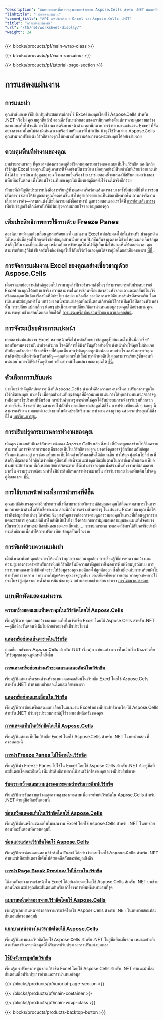 ```yaml
---
"description": "ค้นพบรายการที่ครอบคลุมของบทช่วยสอน Aspose.Cells สำหรับ .NET พัฒนาทักษะ Excel ของคุณด้วยคำแนะนำทีละขั้นตอนเกี่ยวกับคุณลักษณะสำคัญของเวิร์กชีต"
"linktitle": "การแสดงแผ่นงาน"
"second_title": "API การประมวลผล Excel ของ Aspose.Cells .NET"
"title": "การแสดงแผ่นงาน"
"url": "/th/net/worksheet-display/"
"weight": 24
---
```


{{< blocks/products/pf/main-wrap-class >}}

{{< blocks/products/pf/main-container >}}

{{< blocks/products/pf/tutorial-page-section >}}

# การแสดงแผ่นงาน

## การแนะนำ

คุณกำลังมองหาวิธีปรับปรุงประสบการณ์การใช้ Excel ของคุณโดยใช้ Aspose.Cells สำหรับ .NET หรือไม่ คุณมาถูกที่แล้ว! คอลเล็กชันบทช่วยสอนของเรามีทุกอย่างตั้งแต่การควบคุมความกว้างของแถบแท็บไปจนถึงการใช้งานการตรึงบานหน้าต่าง ลองนึกภาพการนำทางผ่านแผ่นงาน Excel ที่จัดอย่างสวยงามโดยไม่ต้องมีเส้นตารางหรือส่วนหัวแถวที่ไม่จำเป็น ฟังดูดีใช่ไหม ด้วย Aspose.Cells คุณสามารถปรับแต่งเวิร์กชีตของคุณให้เหมาะกับความต้องการเฉพาะของคุณได้อย่างง่ายดาย

## ควบคุมพื้นที่ทำงานของคุณ

บทช่วยสอนแรกๆ ที่คุณอาจต้องการลองดูคือวิธีควบคุมความกว้างของแถบแท็บในเวิร์กชีต ลองนึกถึงเวิร์กบุ๊ก Excel ของคุณเป็นตู้เอกสารที่จัดอย่างเป็นระเบียบ เมื่อทุกอย่างมีป้ายกำกับที่เรียบร้อยและเข้าถึงได้ง่าย การค้นหาข้อมูลของคุณก็จะกลายเป็นเรื่องง่าย บทช่วยสอนนี้จะแสดงวิธีปรับความกว้างของแท็บทีละขั้นตอน เพื่อให้แน่ใจว่าแท็บของคุณไม่เพียงแต่ดูดีแต่ยังใช้งานได้จริงอีกด้วย 

ทักษะที่สำคัญอีกประการหนึ่งคือการเรียนรู้ที่จะแสดงหรือซ่อนเส้นตาราง บางครั้งยิ่งน้อยก็ยิ่งดี การซ่อนเส้นตารางจะทำให้ข้อมูลของคุณโดดเด่นขึ้น ทำให้ดูสะอาดตาและเป็นมืออาชีพมากขึ้น ภาพการจัดงานเลี้ยงอาหารค่ำ—การตกแต่งโต๊ะไม่ควรบดบังมื้ออาหาร! ดูบทช่วยสอนของเราได้ที่ [การซ่อนเส้นตาราง](./display-hide-gridlines/) เพื่อรับข้อมูลเชิงลึกเกี่ยวกับวิธีปรับปรุงความน่าสนใจของข้อมูลของคุณ

## เพิ่มประสิทธิภาพการใช้งานด้วย Freeze Panes

ลองนึกภาพว่าคุณต้องเลื่อนดูหลายร้อยแถวในแผ่นงาน Excel แต่กลับมองไม่เห็นส่วนหัว น่าหงุดหงิดใช่ไหม นั่นคือจุดที่ฟีเจอร์ตรึงช่องข้อมูลเข้ามามีบทบาท ฟังก์ชันอันชาญฉลาดนี้ช่วยให้คุณมองเห็นข้อมูลสำคัญได้ในขณะที่คุณเลื่อนดู เหมือนกับการปักหมุดโน้ตไว้ที่ตู้เย็นเพื่อให้มองเห็นได้ตลอดเวลา คุณสามารถเรียนรู้วิธีนำฟีเจอร์ตรึงช่องข้อมูลไปใช้กับเวิร์กชีตของคุณได้จากคู่มือโดยละเอียดของเรา [ที่นี่](./implement-freeze-panes/).

## การจัดการแผ่นงาน Excel ของคุณอย่างเชี่ยวชาญด้วย Aspose.Cells

เมื่อเราแยกย่อยงานที่สำคัญออกไป เรามาพูดถึงฟีเจอร์ทรงพลังอื่นๆ ที่สามารถยกระดับประสบการณ์ Excel ของคุณได้อย่างแท้จริง ความสามารถในการซ่อนหรือแสดงส่วนหัวของแถวและคอลัมน์ในเวิร์กชีตของคุณเป็นอีกเครื่องมือที่มีประโยชน์อย่างเหลือเชื่อ ลองนึกภาพว่ามีอินเทอร์เฟซที่สะอาดขึ้น โดยเน้นเฉพาะข้อมูลเท่านั้น บทช่วยสอนนี้จะแนะนำคุณทีละขั้นตอนเกี่ยวกับวิธีการเปิดหรือปิดส่วนหัวเหล่านั้น การเปลี่ยนแปลงเล็กๆ น้อยๆ เช่นนี้สามารถเปลี่ยนวิธีการนำเสนอข้อมูลของคุณได้อย่างมาก คุณสามารถดูบทช่วยสอนโดยละเอียดได้ที่ [การแสดงหรือซ่อนส่วนหัวของแถวและคอลัมน์](./display-hide-row-column-headers/).

## การจัดระเบียบด้วยการแบ่งหน้า

เคยลองพิมพ์แผ่นงาน Excel หลายหน้าหรือไม่ แต่กลับพบว่าข้อมูลดูสับสนและไม่เป็นมืออาชีพ? ยอมรับตามตรงว่ามันน่าปวดหัวมาก โชคดีที่การใช้ฟังก์ชันดูตัวอย่างตัวแบ่งหน้าช่วยให้คุณไม่ต้องเจอกับปัญหาดังกล่าว! ฟีเจอร์นี้ช่วยให้คุณเห็นภาพว่าข้อมูลจะถูกพิมพ์ออกมาอย่างไร ลองนึกภาพว่าคุณกำลังเตรียมเสื้อผ้าก่อนวันสำคัญ—คุณต้องการให้เสื้อผ้าทุกตัวพอดีเป๊ะ คุณสามารถเรียนรู้ขั้นตอนที่แน่นอนในการใช้ฟังก์ชันดูตัวอย่างตัวแบ่งหน้าในแผ่นงานของคุณได้ [ที่นี่](./implement-page-break-preview/).

## ตัวเลือกการปรับแต่ง

ประโยชน์สำคัญอีกประการหนึ่งที่ Aspose.Cells นำมาให้คือความสามารถในการปรับค่าการซูมในเวิร์กชีตของคุณ บางครั้ง เมื่อคุณทำงานกับชุดข้อมูลที่มีความหนาแน่น การใส่ทุกอย่างบนหน้าจออาจดูเหมือนการไขปริศนาที่ซับซ้อน การปรับค่าการซูมจะช่วยให้คุณได้รับประสบการณ์การรับชมที่สะดวกสบายยิ่งขึ้น ซึ่งจะทำให้คุณสามารถโฟกัสที่รายละเอียดของข้อมูลได้ดีขึ้น การปรับเปลี่ยนเล็กๆ น้อยๆ นี้สามารถสร้างความแตกต่างอย่างมากในด้านประสิทธิภาพการทำงาน ลองดูว่าคุณสามารถประยุกต์ใช้สิ่งนี้ใน [บทเรียนการซูม](./apply-zoom-factor/).

## การปรับปรุงกระบวนการทำงานของคุณ

เมื่อคุณคุ้นเคยกับฟีเจอร์อันทรงพลังของ Aspose.Cells แล้ว สิ่งหนึ่งที่มักจะถูกมองข้ามไปก็คือความสามารถในการจัดการการมองเห็นของแท็บในเวิร์กชีตของคุณ บางครั้งคุณอาจรู้สึกสับสนกับข้อมูลทั้งหมดที่แสดงอยู่ การซ่อนแท็บบางแท็บได้จะช่วยให้มองเห็นได้ชัดเจนขึ้น ทำให้คุณมุ่งเน้นไปที่ส่วนที่สำคัญที่สุดของเวิร์กบุ๊กได้ง่ายขึ้น คู่มือฉบับย่อนี้จะแนะนำคุณทีละขั้นตอนในการซ่อนหรือแสดงแท็บอย่างมีประสิทธิภาพ ซึ่งก็เหมือนกับการจัดระเบียบโต๊ะทำงานของคุณเพื่อสร้างพื้นที่ทำงานที่ผ่อนคลายมากขึ้น ความวุ่นวายน้อยลงทำให้มีประสิทธิภาพการทำงานมากขึ้น สำหรับรายละเอียดเพิ่มเติม โปรดดูคู่มือของเรา [ที่นี่](./hide-or-show-tabs/).

## การใช้บานหน้าต่างเพื่อการนำทางที่ดีขึ้น

คุณสมบัติอันทรงคุณค่าอีกประการหนึ่งที่สามารถช่วยวิเคราะห์ข้อมูลของคุณได้คือความสามารถในการแยกบานหน้าต่างในเวิร์กชีตของคุณ ลองนึกถึงการสร้างส่วนต่างๆ ในแผ่นงาน Excel ของคุณเพื่อให้เข้าถึงข้อมูลส่วนต่างๆ ได้พร้อมกัน บางทีคุณอาจต้องการคอยดูผลรวมของคุณในขณะที่เลื่อนดูธุรกรรมแต่ละรายการ คุณสมบัตินี้ทำให้สิ่งนี้เป็นไปได้! ซึ่งคล้ายกับการมีมุมมองหลายมุมของแผนที่ที่จัดอย่างเป็นระเบียบ คำแนะนำทีละขั้นตอนของเราเกี่ยวกับ... [การแยกกระจก](./split-panes/) จะแสดงวิธีการใช้ฟีเจอร์นี้อย่างมีประสิทธิภาพเพื่อทำให้การเปรียบเทียบข้อมูลเป็นเรื่องง่าย

## การพิมพ์ด้วยความแม่นยำ

เมื่อถึงเวลาพิมพ์ คุณต้องการให้แน่ใจว่าทุกอย่างออกมาถูกต้อง การเรียนรู้วิธีการหาความกว้างและความสูงของกระดาษสำหรับการพิมพ์เวิร์กชีตนั้นมีความสำคัญอย่างยิ่งต่อการพิมพ์ที่สมบูรณ์แบบ การทราบขนาดของหน้าที่พิมพ์จะช่วยให้ข้อมูลของคุณพอดีและไม่ถูกตัดออก ซึ่งก็เหมือนกับการเตรียมผ้าใบสำหรับการวาดภาพ หากขนาดไม่ถูกต้อง คุณอาจสูญเสียรายละเอียดที่ต้องการแสดง หากคุณต้องการใช้ประโยชน์สูงสุดจากการตั้งค่าการพิมพ์ของคุณ อย่าพลาดบทช่วยสอนของเรา [การได้ขนาดกระดาษ](./get-paper-width-height/).

## แบบฝึกหัดแสดงแผ่นงาน
### [ความกว้างของแถบแท็บควบคุมในเวิร์กชีตโดยใช้ Aspose.Cells](./control-tab-bar-width/)
เรียนรู้วิธีควบคุมความกว้างของแถบแท็บในเวิร์กชีต Excel โดยใช้ Aspose.Cells สำหรับ .NET—คู่มือทีละขั้นตอนที่เต็มไปด้วยตัวอย่างที่เป็นประโยชน์
### [แสดงหรือซ่อนเส้นตารางในเวิร์กชีต](./display-hide-gridlines/)
ปลดล็อกพลังของ Aspose.Cells สำหรับ .NET เรียนรู้การซ่อนเส้นตารางในเวิร์กชีต Excel เพื่อให้ข้อมูลของคุณดูน่าสนใจยิ่งขึ้น
### [การแสดงหรือซ่อนส่วนหัวของแถวและคอลัมน์ในเวิร์กชีต](./display-hide-row-column-headers/)
เรียนรู้วิธีแสดงหรือซ่อนส่วนหัวของแถวและคอลัมน์ในเวิร์กชีต Excel โดยใช้ Aspose.Cells สำหรับ .NET ทำตามบทช่วยสอนโดยละเอียดของเรา
### [แสดงหรือซ่อนแถบเลื่อนในเวิร์กชีต](./display-hide-scroll-bars/)
เรียนรู้วิธีการซ่อนหรือแสดงแถบเลื่อนในแผ่นงาน Excel อย่างมีประสิทธิภาพโดยใช้ Aspose.Cells สำหรับ .NET ปรับปรุงประสบการณ์ผู้ใช้ของแอปพลิเคชันของคุณ
### [การแสดงแท็บในเวิร์กชีตโดยใช้ Aspose.Cells](./display-tab/)
เรียนรู้วิธีแสดงแท็บในเวิร์กชีต Excel โดยใช้ Aspose.Cells สำหรับ .NET ในบทช่วยสอนที่ครอบคลุมนี้
### [การนำ Freeze Panes ไปใช้งานในเวิร์กชีต](./implement-freeze-panes/)
เรียนรู้วิธีนำ Freeze Panes ไปใช้ใน Excel โดยใช้ Aspose.Cells สำหรับ .NET ด้วยคู่มือทีละขั้นตอนโดยละเอียดนี้ เพิ่มประสิทธิภาพการใช้งานเวิร์กชีตของคุณอย่างมีประสิทธิภาพ
### [รับความกว้างและความสูงของกระดาษสำหรับการพิมพ์เวิร์กชีต](./get-paper-width-height/)
เรียนรู้วิธีการรับความกว้างและความสูงของกระดาษเพื่อการพิมพ์เวิร์กชีตใน Aspose.Cells สำหรับ .NET ด้วยคู่มือทีละขั้นตอนนี้
### [ซ่อนหรือแสดงแท็บในเวิร์กชีตโดยใช้ Aspose.Cells](./hide-or-show-tabs/)
เรียนรู้วิธีซ่อนหรือแสดงแท็บในแผ่นงาน Excel โดยใช้ Aspose.Cells สำหรับ .NET ในบทช่วยสอนทีละขั้นตอนที่ครอบคลุมนี้
### [ซ่อนและแสดงเวิร์กชีตโดยใช้ Aspose.Cells](./hide-unhide-worksheet/)
เรียนรู้วิธีการซ่อนและแสดงเวิร์กชีตใน Excel ได้อย่างง่ายดายโดยใช้ Aspose.Cells สำหรับ .NET คำแนะนำทีละขั้นตอนที่เต็มไปด้วยเคล็ดลับและข้อมูลเชิงลึก
### [การนำ Page Break Preview ไปใช้งานในเวิร์กชีต](./implement-page-break-preview/)
ใช้งานตัวอย่างการแบ่งหน้าใน Excel ได้อย่างง่ายดายโดยใช้ Aspose.Cells สำหรับ .NET บทช่วยสอนนี้จะแนะนำคุณทีละขั้นตอนสำหรับเค้าโครงการพิมพ์ที่เหมาะสมที่สุด
### [ลบบานหน้าต่างออกจากเวิร์กชีตโดยใช้ Aspose.Cells](./remove-panes/)
เรียนรู้วิธีลบบานหน้าต่างออกจากเวิร์กชีตโดยใช้ Aspose.Cells สำหรับ .NET ในบทช่วยสอนทีละขั้นตอนที่ครอบคลุมนี้
### [แยกบานหน้าต่างในเวิร์กชีตโดยใช้ Aspose.Cells](./split-panes/)
เรียนรู้วิธีแบ่งแผงเวิร์กชีตโดยใช้ Aspose.Cells สำหรับ .NET ในคู่มือทีละขั้นตอน เหมาะอย่างยิ่งสำหรับการวิเคราะห์ข้อมูลที่ได้รับการปรับปรุงและการปรับแต่งมุมมอง
### [ใช้ปัจจัยการซูมกับเวิร์กชีต](./apply-zoom-factor/)
เรียนรู้การปรับค่าการซูมของเวิร์กชีต Excel โดยใช้ Aspose.Cells สำหรับ .NET คำแนะนำทีละขั้นตอนเพื่อปรับปรุงการอ่านและการนำเสนอข้อมูล

{{< /blocks/products/pf/tutorial-page-section >}}

{{< /blocks/products/pf/main-container >}}

{{< /blocks/products/pf/main-wrap-class >}}

{{< blocks/products/products-backtop-button >}}